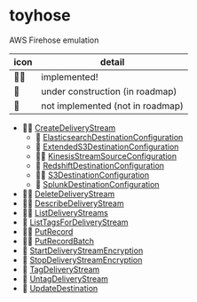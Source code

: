 # toyhose

AWS Firehose emulation

|icon|detail|
|---|---|
|🙆‍♀️|implemented!|
|👷|under construction (in roadmap)|
|🙊|not implemented (not in roadmap)|

- 🙆‍♀️ [CreateDeliveryStream](https://docs.aws.amazon.com/ja_jp/firehose/latest/APIReference/API_CreateDeliveryStream.html)
  - 🙊 [ElasticsearchDestinationConfiguration](https://docs.aws.amazon.com/ja_jp/firehose/latest/APIReference/API_CreateDeliveryStream.html#Firehose-CreateDeliveryStream-request-ElasticsearchDestinationConfiguration)
  - 👷 [ExtendedS3DestinationConfiguration](https://docs.aws.amazon.com/ja_jp/firehose/latest/APIReference/API_CreateDeliveryStream.html#Firehose-CreateDeliveryStream-request-ExtendedS3DestinationConfiguration)
  - 🙆‍♀️ [KinesisStreamSourceConfiguration](https://docs.aws.amazon.com/ja_jp/firehose/latest/APIReference/API_CreateDeliveryStream.html#Firehose-CreateDeliveryStream-request-KinesisStreamSourceConfiguration)
  - 🙊 [RedshiftDestinationConfiguration](https://docs.aws.amazon.com/ja_jp/firehose/latest/APIReference/API_CreateDeliveryStream.html#Firehose-CreateDeliveryStream-request-RedshiftDestinationConfiguration)
  - 🙆‍♀️ [S3DestinationConfiguration](https://docs.aws.amazon.com/ja_jp/firehose/latest/APIReference/API_CreateDeliveryStream.html#Firehose-CreateDeliveryStream-request-S3DestinationConfiguration)
  - 🙊 [SplunkDestinationConfiguration](https://docs.aws.amazon.com/ja_jp/firehose/latest/APIReference/API_CreateDeliveryStream.html#Firehose-CreateDeliveryStream-request-SplunkDestinationConfiguration)
- 🙆‍♀️ [DeleteDeliveryStream](https://docs.aws.amazon.com/ja_jp/firehose/latest/APIReference/API_DeleteDeliveryStream.html)
- 🙆‍♀️ [DescribeDeliveryStream](https://docs.aws.amazon.com/ja_jp/firehose/latest/APIReference/API_DescribeDeliveryStream.html)
- 🙆‍♀️ [ListDeliveryStreams](https://docs.aws.amazon.com/ja_jp/firehose/latest/APIReference/API_ListDeliveryStreams.html)
- 🙊 [ListTagsForDeliveryStream](https://docs.aws.amazon.com/ja_jp/firehose/latest/APIReference/API_ListTagsForDeliveryStream.html)
- 🙆‍♀️ [PutRecord](https://docs.aws.amazon.com/ja_jp/firehose/latest/APIReference/API_PutRecord.html)
- 🙆‍♀️ [PutRecordBatch](https://docs.aws.amazon.com/ja_jp/firehose/latest/APIReference/API_PutRecordBatch.html)
- 🙊 [StartDeliveryStreamEncryption](https://docs.aws.amazon.com/ja_jp/firehose/latest/APIReference/API_StartDeliveryStreamEncryption.html)
- 🙊 [StopDeliveryStreamEncryption](https://docs.aws.amazon.com/ja_jp/firehose/latest/APIReference/API_StopDeliveryStreamEncryption.html)
- 🙊 [TagDeliveryStream](https://docs.aws.amazon.com/ja_jp/firehose/latest/APIReference/API_TagDeliveryStream.html)
- 🙊 [UntagDeliveryStream](https://docs.aws.amazon.com/ja_jp/firehose/latest/APIReference/API_UntagDeliveryStream.html)
- 🙊 [UpdateDestination](https://docs.aws.amazon.com/ja_jp/firehose/latest/APIReference/API_UpdateDestination.html)
